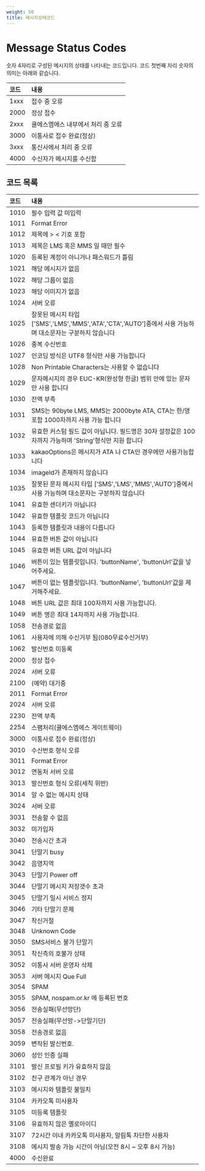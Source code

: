 ```yaml
---
weight: 50
title: 메시지상태코드
---
```


# Message Status Codes

숫자 4자리로 구성된 메시지의 상태를 나타내는 코드입니다. 코드 첫번째 자리 숫자의 의미는 아래와 같습니다.

| 코드 | 내용 |
| :--- | :--- |
| 1xxx | 접수 중 오류 |
| 2000 | 정상 접수  |
| 2xxx | 쿨에스엠에스 내부에서 처리 중 오류 |
| 3000 | 이통사로 접수 완료\(정상\) |
| 3xxx | 통신사에서 처리 중 오류 |
| 4000 | 수신자가 메시지를 수신함 |

## 코드 목록

| 코드 | 내용 |
| :--- | :--- |
| 1010 | 필수 입력 값 미입력 |
| 1011 | Format Error |
| 1012 | 제목에 &gt; &lt; 기호 포함 |
| 1013 | 제목은 LMS 혹은 MMS 일 때만 필수 |
| 1020 | 등록된 계정이 아니거나 패스워드가 틀림 |
| 1021 | 해당 메시지가 없음 |
| 1022 | 해당 그룹이 없음 |
| 1023 | 해당 이미지가 없음 |
| 1024 | 서버 오류 |
| 1025 | 잘못된 메시지 타입 \['SMS','LMS','MMS','ATA','CTA','AUTO'\]중에서 사용 가능하며 대소문자는 구분하지 않습니다 |
| 1026 | 중복 수신번호 |
| 1027 | 인코딩 방식은 UTF8 형식만 사용 가능합니다 |
| 1028 | Non Printable Characters는 사용할 수 없습니다 |
| 1029 | 문자메시지의 경우 EUC-KR\(완성형 한글\) 범위 안에 있는 문자만 사용 합니다 |
| 1030 | 잔액 부족 |
| 1031 | SMS는 90byte LMS, MMS는 2000byte ATA, CTA는 한/영포함 1000자까지 사용 가능 합니다 |
| 1032 | 유효한 커스텀 필드 값이 아닙니다. 필드명은 30자 설정값은 100자까지 가능하며 'String'형식만 지원 합니다 |
| 1033 | kakaoOptions은 메시지가 ATA 나 CTA인 경우에만 사용가능합니다 |
| 1034 | imageId가 존재하지 않습니다 |
| 1035 | 잘못된 문자 메시지 타입 \['SMS','LMS','MMS','AUTO'\]중에서 사용 가능하며 대소문자는 구분하지 않습니다 |
| 1041 | 유효한 센더키가 아닙니다 |
| 1042 | 유효한 템플릿 코드가 아닙니다 |
| 1043 | 등록한 템플릿과 내용이 다릅니다 |
| 1044 | 유효한 버튼 값이 아닙니다 |
| 1045 | 유효한 버튼 URL 값이 아닙니다 |
| 1046 | 버튼이 있는 템플릿입니다. 'buttonName', 'buttonUrl'값을 넣어주세요. |
| 1047 | 버튼이 없는 템플릿입니다. 'buttonName', 'buttonUrl'값을 제거해주세요. |
| 1048 | 버튼 URL 값은 최대 100자까지 사용 가능합니다.|
| 1049 | 버튼 명은 최대 14자까지 사용 가능합니다. |
| 1058 | 전송경로 없음 |
| 1061 | 사용자에 의해 수신거부 됨\(080무료수신거부\) |
| 1062 | 발신번호 미등록 |
| 2000 | 정상 접수 |
| 2024 | 서버 오류 |
| 2100 | \(예약\) 대기중 |
| 2011 |  Format Error |
| 2024 | 서버 오류 |
| 2230 | 잔액 부족 |
| 2254 | 스팸처리\(쿨에스엠에스 게이트웨이\) |
| 3000 | 이통사로 접수 완료\(정상\) |
| 3010 | 수신번호 형식 오류 |
| 3011 | Format Error |
| 3012 | 연동처 서버 오류 |
| 3013 | 발신번호 형식 오류\(세칙 위반\) |
| 3014 | 알 수 없는 메시지 상태 |
| 3024 | 서버 오류 |
| 3031 | 전송할 수 없음 |
| 3032 | 미가입자 |
| 3040 | 전송시간 초과 |
| 3041 | 단말기 busy |
| 3042 | 음영지역 |
| 3043 | 단말기 Power off |
| 3044 | 단말기 메시지 저장갯수 초과 |
| 3045 | 단말기 일시 서비스 정지 |
| 3046 | 기타 단말기 문제 |
| 3047 | 착신거절 |
| 3048 | Unknown Code |
| 3050 | SMS서비스 불가 단말기 |
| 3051 | 착신측의 호불가 상태 |
| 3052 | 이통사 서버 운영자 삭제 |
| 3053 | 서버 메시지 Que Full |
| 3054 | SPAM |
| 3055 | SPAM, nospam.or.kr 에 등록된 번호 |
| 3056 | 전송실패\(무선망단\) |
| 3057 | 전송실패\(무선망-&gt;단말기단\) |
| 3058 | 전송경로 없음 |
| 3059 | 변작된 발신번호. |
| 3060 | 성인 인증 실패 |
| 3101 | 발신 프로필 키가 유효하지 않음 |
| 3102 | 친구 관계가 아닌 경우 |
| 3103 | 메시지와 템플릿 불일치 |
| 3104 | 카카오톡 미사용자 |
| 3105 | 미등록 템플릿 |
| 3106 | 유효하지 않은 옐로아이디 |
| 3107 | 72시간 이내 카카오톡 미사용자, 알림톡 차단한 사용자 |
| 3108 | 메시지 발송 가능 시간이 아님\(오전 8시 ~ 오후 8시 가능\) |
| 4000 | 수신완료 |



